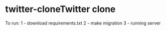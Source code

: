 # twitter-cloneTwitter clone

To run:
1 - download requirements.txt
2 - make migration
3 - running server
